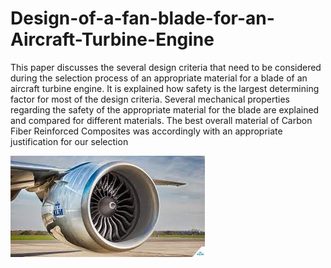 # Design-of-a-fan-blade-for-an-Aircraft-Turbine-Engine

This paper discusses the several design criteria that need to be considered during the selection
process of an appropriate material for a blade of an aircraft turbine engine. It is explained how
safety is the largest determining factor for most of the design criteria. Several mechanical
properties regarding the safety of the appropriate material for the blade are explained and
compared for different materials. The best overall material of Carbon Fiber Reinforced
Composites was accordingly with an appropriate justification for our selection

![](Host-Images/download.jpg)
